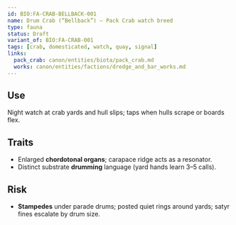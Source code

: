 ```yaml
---
id: BIO:FA-CRAB-BELLBACK-001
name: Drum Crab (“Bellback”) — Pack Crab watch breed
type: fauna
status: Draft
variant_of: BIO:FA-CRAB-001
tags: [crab, domesticated, watch, quay, signal]
links:
  pack_crab: canon/entities/biota/pack_crab.md
  works: canon/entities/factions/dredge_and_bar_works.md
---
```


## Use
Night watch at crab yards and hull slips; taps when hulls scrape or boards flex.

## Traits
- Enlarged **chordotonal organs**; carapace ridge acts as a resonator.
- Distinct substrate **drumming** language (yard hands learn 3–5 calls).

## Risk
- **Stampedes** under parade drums; posted quiet rings around yards; satyr fines escalate by drum size.
